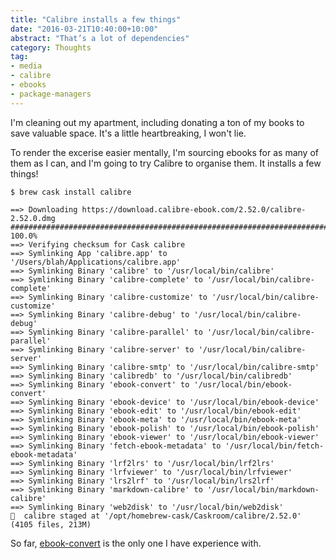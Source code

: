 ```yaml
---
title: "Calibre installs a few things"
date: "2016-03-21T10:40:00+10:00"
abstract: "That’s a lot of dependencies"
category: Thoughts
tag:
- media
- calibre
- ebooks
- package-managers
---
```

I'm cleaning out my apartment, including donating a ton of my books to save valuable space. It's a little heartbreaking, I won't lie.

To render the excerise easier mentally, I'm sourcing ebooks for as many of them as I can, and I'm going to try Calibre to organise them. It installs a few things!

    $ brew cask install calibre
    
    ==> Downloading https://download.calibre-ebook.com/2.52.0/calibre-2.52.0.dmg
    ######################################################################## 100.0%
    ==> Verifying checksum for Cask calibre
    ==> Symlinking App 'calibre.app' to '/Users/blah/Applications/calibre.app'
    ==> Symlinking Binary 'calibre' to '/usr/local/bin/calibre'
    ==> Symlinking Binary 'calibre-complete' to '/usr/local/bin/calibre-complete'
    ==> Symlinking Binary 'calibre-customize' to '/usr/local/bin/calibre-customize'
    ==> Symlinking Binary 'calibre-debug' to '/usr/local/bin/calibre-debug'
    ==> Symlinking Binary 'calibre-parallel' to '/usr/local/bin/calibre-parallel'
    ==> Symlinking Binary 'calibre-server' to '/usr/local/bin/calibre-server'
    ==> Symlinking Binary 'calibre-smtp' to '/usr/local/bin/calibre-smtp'
    ==> Symlinking Binary 'calibredb' to '/usr/local/bin/calibredb'
    ==> Symlinking Binary 'ebook-convert' to '/usr/local/bin/ebook-convert'
    ==> Symlinking Binary 'ebook-device' to '/usr/local/bin/ebook-device'
    ==> Symlinking Binary 'ebook-edit' to '/usr/local/bin/ebook-edit'
    ==> Symlinking Binary 'ebook-meta' to '/usr/local/bin/ebook-meta'
    ==> Symlinking Binary 'ebook-polish' to '/usr/local/bin/ebook-polish'
    ==> Symlinking Binary 'ebook-viewer' to '/usr/local/bin/ebook-viewer'
    ==> Symlinking Binary 'fetch-ebook-metadata' to '/usr/local/bin/fetch-ebook-metadata'
    ==> Symlinking Binary 'lrf2lrs' to '/usr/local/bin/lrf2lrs'
    ==> Symlinking Binary 'lrfviewer' to '/usr/local/bin/lrfviewer'
    ==> Symlinking Binary 'lrs2lrf' to '/usr/local/bin/lrs2lrf'
    ==> Symlinking Binary 'markdown-calibre' to '/usr/local/bin/markdown-calibre'
    ==> Symlinking Binary 'web2disk' to '/usr/local/bin/web2disk'
    🍺  calibre staged at '/opt/homebrew-cask/Caskroom/calibre/2.52.0' (4105 files, 213M)

So far, [ebook-convert] is the only one I have experience with.

[ebook-convert]: https://rubenerd.com/epub-mobi-ebook-convert/ "Convert folder of epubs to mobi with ebook-convert"

